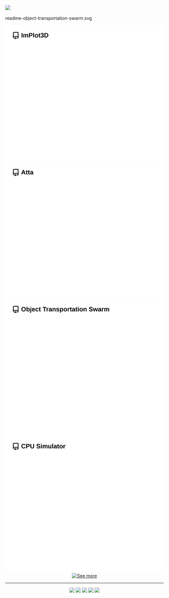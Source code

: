 <a href="https://github.com/brenocq/brenocq/blob/main/.github/scripts/animated_text/animated_text.py"><img src="https://github.com/user-attachments/assets/42ba3aa5-838b-4571-a93c-000cfa2695f9"/></a>

readme-object-transportation-swarm.svg

<div align="center">
  <div>
    <a href="https://github.com/brenocq/implot3d"><img src="https://github.com/brenocq/brenocq/blob/generated-repo-images/readme-implot3d.svg"/></a>
    <a href="https://github.com/brenocq/atta"><img src="https://github.com/brenocq/brenocq/blob/generated-repo-images/readme-atta.svg"/></a>
  </div>
  <div>
    <a href="https://github.com/brenocq/object-transportation"><img src="https://github.com/brenocq/brenocq/blob/generated-repo-images/readme-object-transportation-swarm.svg"/></a>
    <a href="https://github.com/brenocq/MyMachine"><img src="https://github.com/brenocq/brenocq/blob/generated-repo-images/readme-cpu-simulator.svg"/></a>
  </div>
  <div>
    <a href="https://brenocq.com/projects"><img src="https://github.com/user-attachments/assets/c30d32a9-4d51-4f03-843b-f553b4023898" alt="See more"/></a>
  </div>
</div>

---

<div align="center">
  <div>
    <a href="https://brenocq.com/"><img src="https://github.com/user-attachments/assets/ded181e4-ed1c-403b-bbaa-cdd0c6c960ae"/></a>
    <a href="https://www.linkedin.com/in/brenocq/"><img src="https://github.com/user-attachments/assets/120d69d3-eaf5-495f-80b8-421ad9b5b85c"/></a>
    <a href="mailto:brenocq.br@gmail.com"><img src="https://github.com/user-attachments/assets/b81303e3-6d2e-42c5-81c6-3e24a5b63f1b"/></a>
    <a href="https://orcid.org/0000-0002-7768-3474"><img src="https://github.com/user-attachments/assets/e0316eaf-109d-4c6e-ae04-7587484eba72"/></a>
    <a href="https://scholar.google.com/citations?user=nA1H9ooAAAAJ&hl=en"><img src="https://github.com/user-attachments/assets/a77c3b8a-97df-4644-be82-b975f8332b98"/></a>
  </div>
</div>

</div
